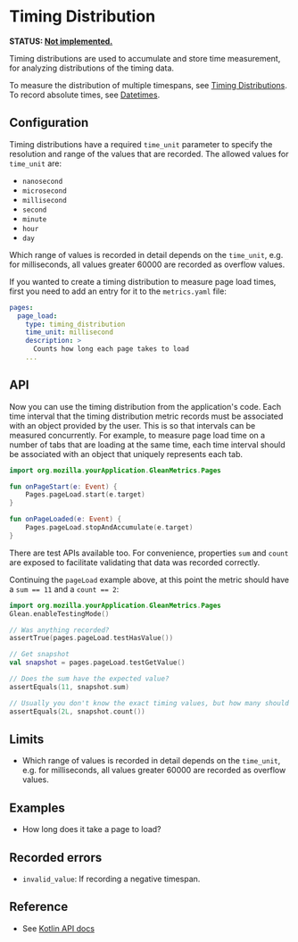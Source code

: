 # Timing Distribution

**STATUS: [Not implemented.](https://bugzilla.mozilla.org/show_bug.cgi?id=1552865)**

Timing distributions are used to accumulate and store time measurement, for analyzing distributions of the timing data.

To measure the distribution of multiple timespans, see [Timing Distributions](timing_distribution.md). To record absolute times, see [Datetimes](datetime.md).

## Configuration 

Timing distributions have a required `time_unit` parameter to specify the resolution and range of the values that are recorded. The allowed values for `time_unit` are:

  - `nanosecond`
  - `microsecond`
  - `millisecond`
  - `second`
  - `minute`
  - `hour`
  - `day`

Which range of values is recorded in detail depends on the `time_unit`, e.g. for milliseconds, all values greater 60000 are recorded as overflow values.

If you wanted to create a timing distribution to measure page load times, first you need to add an entry for it to the `metrics.yaml` file:

```YAML
pages:
  page_load:
    type: timing_distribution
    time_unit: millisecond
    description: >
      Counts how long each page takes to load
    ...
```

## API

Now you can use the timing distribution from the application's code. Each time interval that the timing distribution metric records must be associated with an object provided by the user. This is so that intervals can be measured concurrently.  For example, to measure page load time on a number of tabs that are loading at the same time, each time interval should be associated with an object that uniquely represents each tab.

```Kotlin
import org.mozilla.yourApplication.GleanMetrics.Pages

fun onPageStart(e: Event) {
    Pages.pageLoad.start(e.target)
}

fun onPageLoaded(e: Event) {
    Pages.pageLoad.stopAndAccumulate(e.target)
}
```

There are test APIs available too.  For convenience, properties `sum` and `count` are exposed to facilitate validating that data was recorded correctly.

Continuing the `pageLoad` example above, at this point the metric should have a `sum == 11` and a `count == 2`:

```Kotlin
import org.mozilla.yourApplication.GleanMetrics.Pages
Glean.enableTestingMode()

// Was anything recorded?
assertTrue(pages.pageLoad.testHasValue())

// Get snapshot
val snapshot = pages.pageLoad.testGetValue()

// Does the sum have the expected value?
assertEquals(11, snapshot.sum)

// Usually you don't know the exact timing values, but how many should have been recorded.
assertEquals(2L, snapshot.count())
```

## Limits

* Which range of values is recorded in detail depends on the `time_unit`, e.g. for milliseconds, all values greater 60000 are recorded as overflow values.
  
## Examples

* How long does it take a page to load?

## Recorded errors

* `invalid_value`: If recording a negative timespan. 

## Reference

* See [Kotlin API docs](../../../javadoc/glean/mozilla.telemetry.glean.private/-timing-distribution-metric-type/index.html)

 
